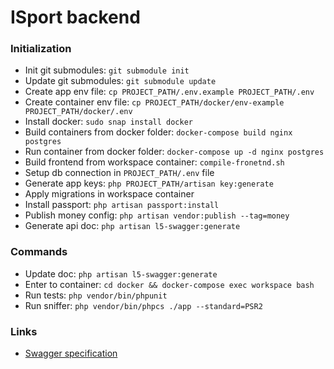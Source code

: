 # ISport backend

### Initialization
* Init git submodules: `git submodule init`
* Update git submodules: `git submodule update`
* Create app env file: `cp PROJECT_PATH/.env.example PROJECT_PATH/.env`
* Create container env file: `cp PROJECT_PATH/docker/env-example PROJECT_PATH/docker/.env`
* Install docker: `sudo snap install docker` 
* Build containers from docker folder: `docker-compose build nginx postgres`
* Run container from docker folder: `docker-compose up -d nginx postgres`
* Build frontend from workspace container: `compile-fronetnd.sh`
* Setup db connection in `PROJECT_PATH/.env` file
* Generate app keys: `php PROJECT_PATH/artisan key:generate`
* Apply migrations in workspace container
* Install passport: `php artisan passport:install`
* Publish money config: `php artisan vendor:publish --tag=money`
* Generate api doc: `php artisan l5-swagger:generate`

### Commands
* Update doc: `php artisan l5-swagger:generate`
* Enter to container: `cd docker && docker-compose exec workspace bash`
* Run tests: `php vendor/bin/phpunit`
* Run sniffer: `php vendor/bin/phpcs ./app --standard=PSR2`

### Links
* [Swagger specification](https://swagger.io/docs/specification/about/)